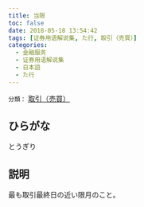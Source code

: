 ```yaml
---
title: 当限
toc: false
date: 2018-05-18 13:54:42
tags: [证券用语解说集, た行, 取引（売買）]
categories:
  - 金融服务
  - 证券用语解说集
  - 日本語
  - た行
---
```


`分類：` [取引（売買）](/tags/取引（売買）/)

## ひらがな

とうぎり

## 説明

最も取引最終日の近い限月のこと。
